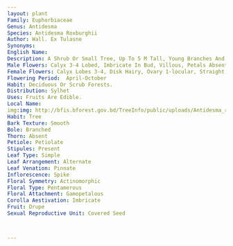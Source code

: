 ```yaml
---
layout: plant
Family: Euphorbiaceae
Genus: Antidesma
Species: Antidesma Roxburghii
Author: Wall. Ex Tulasne
Synonyms: 
English Name: 
Description: A Shrub Or Small Tree, Up To 5 M Tall, Young Branches And Leaves Densely Rusty Villous. Leaves 8-25 Ã— 4-10 Cm, Obovate, Obovate-oblong Or Obovate-elliptic, Caudate To Acuminate At The Apex, Rounded, Truncate Or Cordate At The Base, Entire, Subcoriaceous, Puberulous Above, Villous Tomentose Beneath, Lateral Nerves 8-10 On Either Half, Spreading, Rachis Stout, Densely Tomentose, Petioles C 4 Mm Long, Stipules Linear-lanceolate, Persistent. Spikes 4-15 Cm Long, Stout, Dense, Sometimes Sub-panicled. Flowers Greenish, Bracteate, Bract 1 Per Flower, Minute.
Male Flowers: Calyx 3-4 Lobed, Imbricate In Bud, Villous, Petals Absent, Disk Cushion-shaped, Glabrous, Stamens 3-4, Filaments Free, Anthers Extrorse In Bud, Versatile, Dehiscing Longitudinally, Pistillode Subglobose.
Female Flowers: Calyx Lobes 3-4, Disk Hairy, Ovary 1-locular, Straight, Tomentose, Ovules 2, Style Very Short, Stigma Terminal. Fruits 0.5-0.8 Cm Long, Subsessile, Ovoid To Ellipsoid, Sub-compressed, Bright Red. Seeds Ecarunculate, Cotyledons Broad, Flat.
Flowering Period:  April-October
Habit: Deciduous Or Scrub Forests.
Distribution: Sylhet
Uses: Fruits Are Edible.
Local Name: 
img:img: http://bfis.bforest.gov.bd/TreeInfo/public/uploads/Antidesma_roxburghii-1.jpg
Habit: Tree
Bark Texture: Smooth
Bole: Branched
Thorn: Absent
Petiole: Petiolate
Stipules: Present
Leaf Type: Simple
Leaf Arrangement: Alternate
Leaf Venation: Pinnate
Inflorescence: Spike
Floral Symmetry: Actinomorphic
Floral Type: Pentamerous
Floral Attachment: Gamopetalous
Corolla Aestivation: Imbricate
Fruit: Drupe
Sexual Reproductive Unit: Covered Seed



---
```


